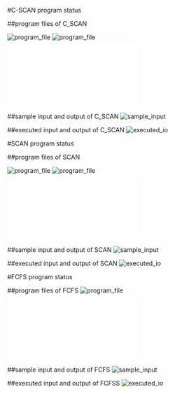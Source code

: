 #C-SCAN program status

##program files of C_SCAN

![program_file](EXPERIMENT_18/C_SCAN_CODE_5A2.PNG)
![program_file](EXPERIMENT_18/C_SCAN_CODE1_5A2.PNG)
![program_file](EXPERIMENT_18/C_SCAN_5A2.c)

##sample input and output of C_SCAN
![sample_input](EXPERIMENT_18/C_SCAN_IO_5A2.PNG)

##executed input and output of C_SCAN
![executed_io](EXPERIMENT_18/C_SCAN_EO_5A2.PNG)

#SCAN program status

##program files of SCAN

![program_file](EXPERIMENT_18/SCAN_CODE_5A2.PNG)
![program_file](EXPERIMENT_18/SCAN_CODE1_5A2.PNG)
![program_file](EXPERIMENT_18/SCAN_5A2.c)

##sample input and output of SCAN
![sample_input](EXPERIMENT_18/SCAN_IO_5A2.PNG)

##executed input and output of SCAN
![executed_io](EXPERIMENT_18/SCAN_EO_5A2.PNG)

#FCFS program status

##program files of FCFS
![program_file](EXPERIMENT_18/FCFS_CODE_5A2.PNG)
![program_file](EXPERIMENT_18/FCFS_5A2.c)

##sample input and output of FCFS
![sample_input](EXPERIMENT_18/FCFS_IO_5A2.PNG)

##executed input and output of FCFSS
![executed_io](EXPERIMENT_18/FCFS_EO_5A2.PNG)
